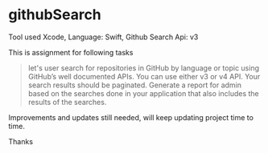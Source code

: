 # githubSearch

Tool used Xcode, Language: Swift, Github Search Api: v3


This is assignment for following tasks

> let's user search for repositories in GitHub by language or topic using GitHub’s well documented APIs. You can use either v3 or v4 API. Your search results should be paginated.
> Generate a report for admin based on the searches done in your application that also includes the results of the searches.

Improvements and updates still needed, will keep updating project time to time.

Thanks


